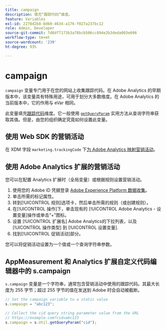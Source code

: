 ```yaml
---
title: campaign
description: 填充“跟踪代码”维度。
feature: Variables
exl-id: 2278d2b8-8d60-4634-a176-f027a237bc12
role: Admin, Developer
source-git-commit: 7d8df7173b3a78bcb506cc894e2b3deda003e696
workflow-type: tm+mt
source-wordcount: '239'
ht-degree: 93%

---
```


# campaign

`campaign` 变量专门用于在您的网站上收集跟踪代码。在 Adobe Analytics 的早期版本中，该变量具有特殊用途，可用于划分大多数维度。在 Adobe Analytics 的当前版本中，它的作用与 eVar 相同。

此变量填充[跟踪代码](/help/components/dimensions/tracking-code.md)维度。它一般使用 [`getQueryParam`](/help/implement/vars/plugins/getqueryparam.md) 实用方法从查询字符串获取其值。但是，由您的组织确定究竟如何设置此变量。

## 使用 Web SDK 的营销活动

在 XDM 字段 `marketing.trackingCode` 下[为 Adobe Analytics 映射营销活动](https://experienceleague.adobe.com/docs/analytics/implementation/aep-edge/variable-mapping.html)。

## 使用 Adobe Analytics 扩展的营销活动

您可以在配置 Analytics 扩展时（全局变量）或根据规则设置营销活动。

1. 使用您的 Adobe ID 凭据登录 [Adobe Experience Platform 数据收集](https://experience.adobe.com/data-collection)。
2. 单击所需的标记属性。
3. 转到[!UICONTROL 规则]选项卡，然后单击所需的规则（或创建规则）。
4. 在[!UICONTROL 操作]下，单击现有的 [!UICONTROL Adobe Analytics - 设置变量]操作或单击“+”图标。
5. 设置 [!UICONTROL 扩展名] Adobe Analytics的下拉列表，以及 [!UICONTROL 操作类型] 到 [!UICONTROL 设置变量].
6. 找到[!UICONTROL 促销活动]部分。

您可以将促销活动设置为一个值或一个查询字符串参数。

## AppMeasurement 和 Analytics 扩展自定义代码编辑器中的 s.campaign

`s.campaign` 变量是一个字符串，通常包含营销活动中使用的跟踪代码。其最大长度为 255 字节；超过 255 字节的值在发送到 Adobe 时会自动被截断。

```js
// Set the campaign variable to a static value
s.campaign = "abc123";

// Collect the cid query string parameter value from the URL
// https://example.com?cid=abc123
s.campaign = s.Util.getQueryParam("cid");
```
